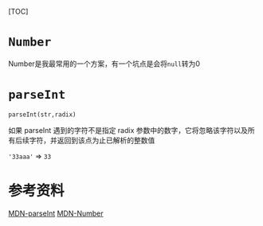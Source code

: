 [TOC]

# `Number`
Number是我最常用的一个方案，有一个坑点是会将`null`转为0

# `parseInt`
`parseInt(str,radix)`

如果 parseInt 遇到的字符不是指定 radix 参数中的数字，它将忽略该字符以及所有后续字符，并返回到该点为止已解析的整数值

`'33aaa'` => `33` 


# 参考资料
[MDN-parseInt](https://developer.mozilla.org/zh-CN/docs/Web/JavaScript/Reference/Global_Objects/parseInt)
[MDN-Number](https://developer.mozilla.org/zh-CN/docs/Web/JavaScript/Reference/Global_Objects/Number)
